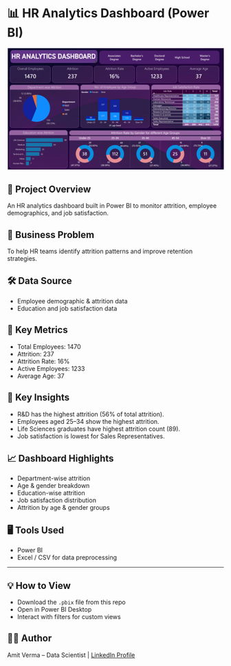 # 📊 HR Analytics Dashboard (Power BI)

![alt text](https://github.com/amitverma2699/HR-Analytics-Dashboard/blob/main/Images/Screenshot%202025-09-07%20214033.png)


## 🚀 Project Overview
An HR analytics dashboard built in Power BI to monitor attrition, employee demographics, and job satisfaction.

## 🎯 Business Problem
To help HR teams identify attrition patterns and improve retention strategies.

## 🛠️ Data Source
- Employee demographic & attrition data
- Education and job satisfaction data

## 🔑 Key Metrics
- Total Employees: 1470
- Attrition: 237
- Attrition Rate: 16%
- Active Employees: 1233
- Average Age: 37

## 🌟 Key Insights
- R&D has the highest attrition (56% of total attrition).
- Employees aged 25–34 show the highest attrition.
- Life Sciences graduates have highest attrition count (89).
- Job satisfaction is lowest for Sales Representatives.

## 📈 Dashboard Highlights
- Department-wise attrition
- Age & gender breakdown
- Education-wise attrition
- Job satisfaction distribution
- Attrition by age & gender groups

## 🖥️ Tools Used
- Power BI
- Excel / CSV for data preprocessing

---

## 💡 How to View
- Download the `.pbix` file from this repo  
- Open in Power BI Desktop  
- Interact with filters for custom views

## 🧑‍💻 Author
Amit Verma – Data Scientist | [LinkedIn Profile](https://www.linkedin.com/in/amit-verma-57a7a71b7/)
